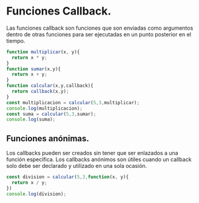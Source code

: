 # Funciones Callback.

Las funciones callback son funciones que son enviadas como argumentos dentro de otras funciones para ser ejecutadas en un punto posterior en el tiempo.

```js
function multiplicar(x, y){
  return x * y;
}
function sumar(x,y){
  return x + y;
}
function calcular(x,y,callback){
  return callback(x,y);
}
const multiplicacion = calcular(5,3,multiplicar);
console.log(multiplicacion);
const suma = calcular(5,3,sumar);
console.log(suma);
```

## Funciones anónimas.

Los callbacks pueden ser creados sin tener que ser enlazados a una función específica. Los callbacks anónimos son útiles cuando un callback solo debe ser declarado y utilizado en una sola ocasión.

```js
const division = calcular(5,3,function(x, y){
  return x / y;
})
console.log(division);
```

